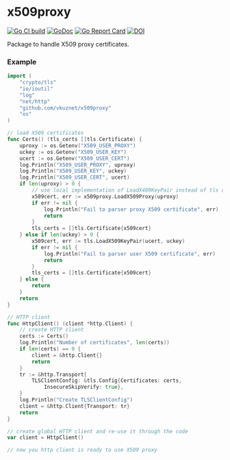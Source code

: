 # x509proxy

[![Go CI build](https://github.com/dmwm/auth-proxy-server/actions/workflows/go-ci.yml/badge.svg)](https://github.com/dmwm/auth-proxy-server/actions/workflows/go-ci.yml)
[![GoDoc](https://godoc.org/github.com/vkuznet/x509proxy?status.svg)](https://godoc.org/github.com/vkuznet/x509proxy)
[![Go Report Card](https://goreportcard.com/badge/github.com/vkuznet/x509proxy)](https://goreportcard.com/report/github.com/vkuznet/x509proxy)
[![DOI](https://zenodo.org/badge/53734052.svg)](https://zenodo.org/badge/latestdoi/53734052)

Package to handle X509 proxy certificates.

### Example

```go
import (
	"crypto/tls"
	"io/ioutil"
	"log"
	"net/http"
    "github.com/vkuznet/x509proxy"
    "os"
)

// load X509 certificates
func Certs() (tls_certs []tls.Certificate) {
	uproxy := os.Getenv("X509_USER_PROXY")
	uckey := os.Getenv("X509_USER_KEY")
	ucert := os.Getenv("X509_USER_CERT")
	log.Println("X509_USER_PROXY", uproxy)
	log.Println("X509_USER_KEY", uckey)
	log.Println("X509_USER_CERT", ucert)
	if len(uproxy) > 0 {
		// use local implementation of LoadX409KeyPair instead of tls one
		x509cert, err := x509proxy.LoadX509Proxy(uproxy)
		if err != nil {
			log.Println("Fail to parser proxy X509 certificate", err)
			return
		}
		tls_certs = []tls.Certificate{x509cert}
	} else if len(uckey) > 0 {
		x509cert, err := tls.LoadX509KeyPair(ucert, uckey)
		if err != nil {
			log.Println("Fail to parser user X509 certificate", err)
			return
		}
		tls_certs = []tls.Certificate{x509cert}
	} else {
		return
	}
	return
}

// HTTP client
func HttpClient() (client *http.Client) {
	// create HTTP client
	certs := Certs()
	log.Println("Number of certificates", len(certs))
	if len(certs) == 0 {
		client = &http.Client{}
		return
	}
	tr := &http.Transport{
		TLSClientConfig: &tls.Config{Certificates: certs,
			InsecureSkipVerify: true},
	}
	log.Println("Create TLSClientConfig")
	client = &http.Client{Transport: tr}
	return
}

// create global HTTP client and re-use it through the code
var client = HttpClient()

// now you http client is ready to use X509 proxy
```
